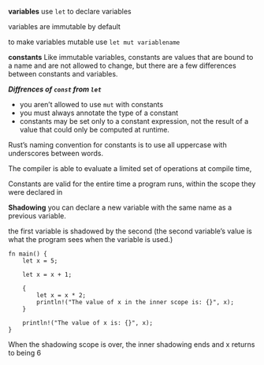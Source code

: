 **variables**
use `let` to declare variables

variables are immutable by default

to make variables mutable use `let mut variablename`


**constants**
Like immutable variables, constants are values that are bound to a name and are not allowed to change, but there are a few differences between constants and variables.

***Diffrences of `const` from `let`***
- you aren’t allowed to use `mut` with constants
- you must always annotate the type of a constant
- constants may be set only to a constant expression, not the result of a value that could only be computed at runtime.

Rust’s naming convention for constants is to use all uppercase with underscores between words.

The compiler is able to evaluate a limited set of operations at compile time,

Constants are valid for the entire time a program runs, within the scope they were declared in

**Shadowing**
you can declare a new variable with the same name as a previous variable.

the first variable is shadowed by the second (the second variable’s value is what the program sees when the variable is used.)

```
fn main() {
    let x = 5;

    let x = x + 1;

    {
        let x = x * 2;
        println!("The value of x in the inner scope is: {}", x);
    }

    println!("The value of x is: {}", x);
}

```
When the shadowing scope is over, the inner shadowing ends and x returns to being 6


